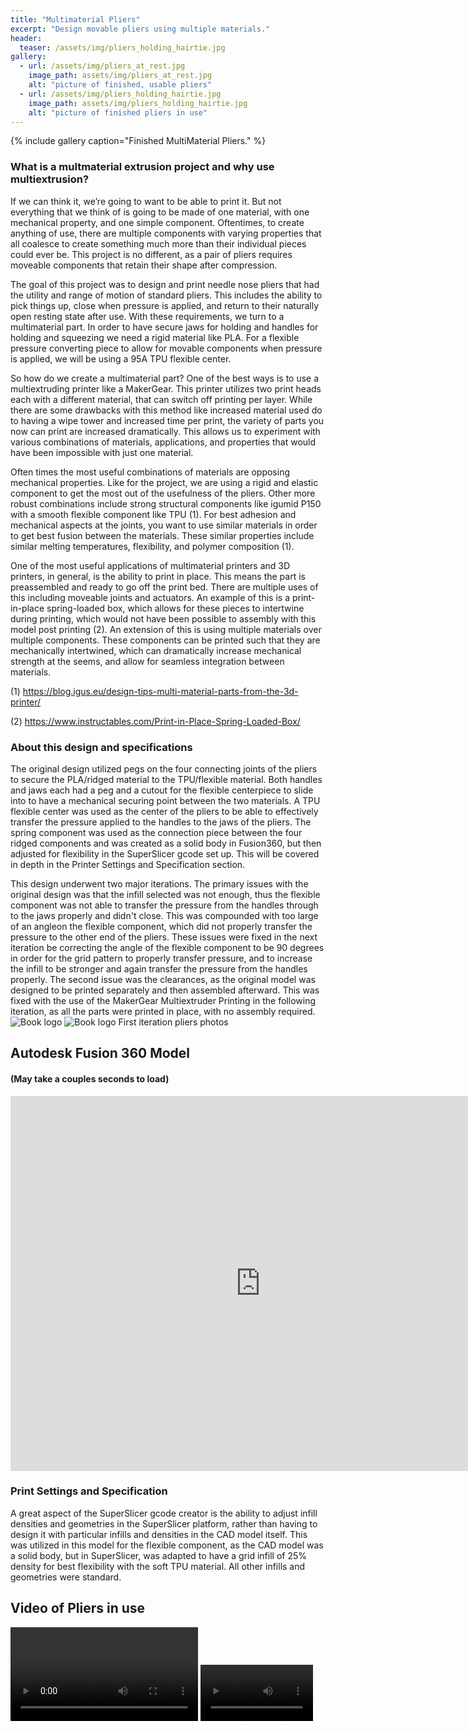 ```yaml
---
title: "Multimaterial Pliers"
excerpt: "Design movable pliers using multiple materials."
header:
  teaser: /assets/img/pliers_holding_hairtie.jpg
gallery:
  - url: /assets/img/pliers_at_rest.jpg
    image_path: assets/img/pliers_at_rest.jpg
    alt: "picture of finished, usable pliers"
  - url: /assets/img/pliers_holding_hairtie.jpg
    image_path: assets/img/pliers_holding_hairtie.jpg
    alt: "picture of finished pliers in use"
---
```

{% include gallery caption="Finished MultiMaterial Pliers." %}

### What is a multmaterial extrusion project and why use multiextrusion?
If we can think it, we’re going to want to be able to print it. But not everything that we think of is going to be made of one material, with one mechanical property, and one simple component. Oftentimes, to create anything of use, there are multiple components with varying properties that all coalesce to create something much more than their individual pieces could ever be. This project is no different, as a pair of pliers requires moveable components that retain their shape after compression. 

The goal of this project was to design and print needle nose pliers that had the utility and range of motion of standard pliers. This includes the ability to pick things up, close when pressure is applied, and return to their naturally open resting state after use.  With these requirements, we turn to a multimaterial part. In order to have secure jaws for holding and handles for holding and squeezing we need a rigid material like PLA. For a flexible pressure converting piece to allow for movable components when pressure is applied, we will be using a 95A TPU flexible center. 

So how do we create a multimaterial part? One of the best ways is to use a multiextruding printer like a MakerGear. This printer utilizes two print heads each with a different material, that can switch off printing per layer. While there are some drawbacks with this method like increased material used do to having a wipe tower and increased time per print, the variety of parts you now can print are increased dramatically. This allows us to experiment with various combinations of materials, applications, and properties that would have been impossible with just one material.

Often times the most useful combinations of materials are opposing mechanical properties. Like for the project, we are using a rigid and elastic component to get the most out of the usefulness of the pliers. Other more robust combinations include strong structural components like igumid P150 with a smooth flexible component like TPU (1). For best adhesion and mechanical aspects at the joints, you want to use similar materials in order to get best fusion between the materials. These similar properties include similar melting temperatures, flexibility, and polymer composition (1).

One of the most useful applications of multimaterial printers and 3D printers, in general, is the ability to print in place. This means the part is preassembled and ready to go off the print bed. There are multiple uses of this including moveable joints and actuators. An example of this is a print-in-place spring-loaded box, which allows for these pieces to intertwine during printing, which would not have been possible to assembly with this model post printing (2). An extension of this is using multiple materials over multiple components. These components can be printed such that they are mechanically intertwined, which can dramatically increase mechanical strength at the seems, and allow for seamless integration between materials.
 

(1)	https://blog.igus.eu/design-tips-multi-material-parts-from-the-3d-printer/

(2) https://www.instructables.com/Print-in-Place-Spring-Loaded-Box/



### About this design and specifications
 The original design utilized pegs on the four connecting joints of the pliers to secure the PLA/ridged material to the TPU/flexible material. Both handles and jaws each had a peg and a cutout for the flexible centerpiece to slide into to have a mechanical securing point between the two materials. A TPU flexible center was used as the center of the pliers to be able to effectively transfer the pressure applied to the handles to the jaws of the pliers. The spring component was used as the connection piece between the four ridged components and was created as a solid body in Fusion360, but then adjusted for flexibility in the SuperSlicer gcode set up. This will be covered in depth in the Printer Settings and Specification section.
 
This design underwent two major iterations. The primary issues with the original design was that the infill selected was not enough, thus the flexible component was not able to transfer the pressure from the handles through to the jaws properly and didn't close. This was compounded with too large of an angleon the flexible component, which did not properly transfer the pressure to the other end of the pliers. These issues were fixed in the next iteration be correcting the angle of the flexible component to be 90 degrees in order for the grid pattern to properly transfer pressure, and to increase the infill to be stronger and again transfer the pressure from the handles properly. The second issue was the clearances, as the original model was designed to be printed separately and then assembled afterward. This was fixed with the use of the MakerGear Multiextruder Printing in the following iteration, as all the parts were printed in place, with no assembly required.
![Book logo](/assets/img/iter1_rest.jpg)
![Book logo](/assets/img/iter1_closed.jpg)
First iteration pliers photos 


## Autodesk Fusion 360 Model
#### (May take a couples seconds to load)
<iframe src="https://vanderbilt643.autodesk360.com/shares/public/SH512d4QTec90decfa6e71755eaf1d0103a4?mode=embed" width="800" height="600" allowfullscreen="true" webkitallowfullscreen="true" mozallowfullscreen="true"  frameborder="0"></iframe>


### Print Settings and Specification
A great aspect of the SuperSlicer gcode creator is the ability to adjust infill densities and geometries in the SuperSlicer platform, rather than having to design it with particular infills and densities in the CAD model itself. This was utilized in this model for the flexible component, as the CAD model was a solid body, but in SuperSlicer, was adapted to have a grid infill of 25% density for best flexibility with the soft TPU material. All other infills and geometries were standard. 

  

## Video of Pliers in use
  ![Pliers in use video](/assets/img/video_pliers_working.MOV)
  <video src='/assets/img/video_pliers_working.MOV' width=180/>
